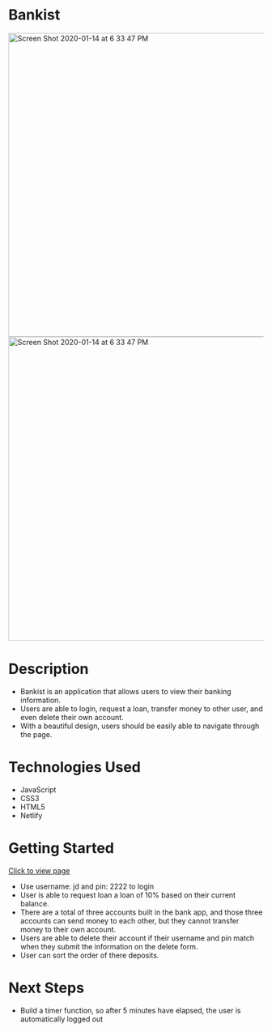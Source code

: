 # Bankist

<img width="600" alt="Screen Shot 2020-01-14 at 6 33 47 PM" src="https://user-images.githubusercontent.com/53157290/136486292-bc0d3e1c-5b63-4157-a3f8-3631e30e1f7b.png">

<img width="600" alt="Screen Shot 2020-01-14 at 6 33 47 PM" src="https://user-images.githubusercontent.com/53157290/136486299-2ebf4679-eb74-49e7-947a-98e263a589ad.png">

# Description

- Bankist is an application that allows users to view their banking information. 
- Users are able to login, request a loan, transfer money to other user, and even delete their own account.
- With a beautiful design, users should be easily able to navigate through the page.

# Technologies Used

- JavaScript
- CSS3
- HTML5
- Netlify

# Getting Started

[Click to view page](https://bank-ist.netlify.app/)

- Use username: jd and pin: 2222 to login 
- User is able to request loan a loan of 10% based on their current balance.
- There are a total of three accounts built in the bank app, and those three accounts can send money to each other, but they cannot transfer money to their own account.
- Users are able to delete their account if their username and pin match when they submit the information on the delete form.
- User can sort the order of there deposits.


# Next Steps
* Build a timer function, so after 5 minutes have elapsed, the user is automatically logged out



